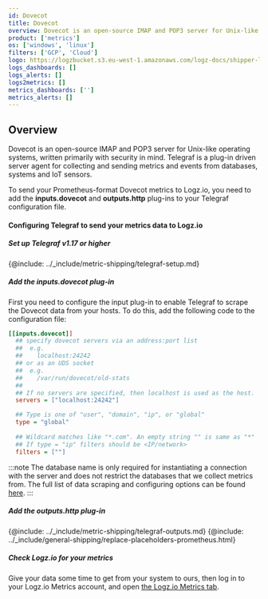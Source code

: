 ```yaml
---
id: Dovecot
title: Dovecot
overview: Dovecot is an open-source IMAP and POP3 server for Unix-like operating systems, written primarily with security in mind. Telegraf is a plug-in driven server agent for collecting and sending metrics and events from databases, systems and IoT sensors.
product: ['metrics']
os: ['windows', 'linux']
filters: ['GCP', 'Cloud']
logo: https://logzbucket.s3.eu-west-1.amazonaws.com/logz-docs/shipper-logos/dovecot.png
logs_dashboards: []
logs_alerts: []
logs2metrics: []
metrics_dashboards: ['']
metrics_alerts: []
---
```




## Overview

Dovecot is an open-source IMAP and POP3 server for Unix-like operating systems, written primarily with security in mind. Telegraf is a plug-in driven server agent for collecting and sending metrics and events from databases, systems and IoT sensors.

To send your Prometheus-format Dovecot metrics to Logz.io, you need to add the **inputs.dovecot** and **outputs.http** plug-ins to your Telegraf configuration file.

#### Configuring Telegraf to send your metrics data to Logz.io

 

##### Set up Telegraf v1.17 or higher

{@include: ../_include/metric-shipping/telegraf-setup.md}
 
##### Add the inputs.dovecot plug-in

First you need to configure the input plug-in to enable Telegraf to scrape the Dovecot data from your hosts. To do this, add the following code to the configuration file:


``` ini
[[inputs.dovecot]]
  ## specify dovecot servers via an address:port list
  ##  e.g.
  ##    localhost:24242
  ## or as an UDS socket
  ##  e.g.
  ##    /var/run/dovecot/old-stats
  ##
  ## If no servers are specified, then localhost is used as the host.
  servers = ["localhost:24242"]

  ## Type is one of "user", "domain", "ip", or "global"
  type = "global"
  
  ## Wildcard matches like "*.com". An empty string "" is same as "*"
  ## If type = "ip" filters should be <IP/network>
  filters = [""]
```

:::note
The database name is only required for instantiating a connection with the server and does not restrict the databases that we collect metrics from. The full list of data scraping and configuring options can be found [here](https://github.com/influxdata/telegraf/blob/release-1.18/plugins/inputs/dovecot/README.md).
:::
 

##### Add the outputs.http plug-in

{@include: ../_include/metric-shipping/telegraf-outputs.md}
{@include: ../_include/general-shipping/replace-placeholders-prometheus.html}

##### Check Logz.io for your metrics

Give your data some time to get from your system to ours, then log in to your Logz.io Metrics account, and open [the Logz.io Metrics tab](https://app.logz.io/#/dashboard/metrics/).


 
